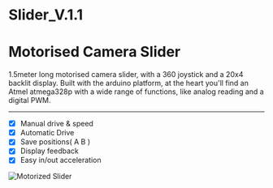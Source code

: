 # Slider_V.1.1

# Motorised Camera Slider 
1.5meter long motorised camera slider, with a 360 joystick and a 20x4 backlit display. 
Built with the arduino platform, at the heart you'll find an Atmel atmega328p with a wide range of functions, like analog reading and a digital PWM. 

---------------------------------

- [x] Manual drive & speed
- [x] Automatic Drive
- [x] Save positions( A B )
- [x] Display feedback
- [x] Easy in/out acceleration

![Motorized Slider](http://blog.planet5d.com/wp-content/uploads/Revolve-automated-motion.jpg)
